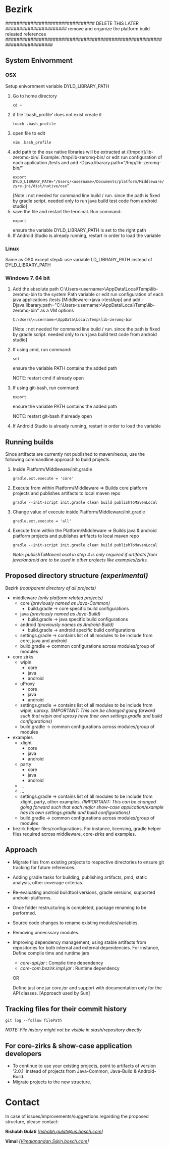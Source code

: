 ﻿# Bezirk 

################################ DELETE THIS LATER ######################
remove and organize the platform build releated references
#########################################################################

## System Enivornment
### OSX
Setup enivornment variable DYLD_LIBRARY_PATH
1. Go to home directory
    ```
    cd ~
    ```
2. if file ‘.bash_profile’ does not exist create it 
    ```
    touch .bash_profile
    ```
3. open file to edit
    ```
    vim .bash_profile
    ```
4. add path to the osx native libraries will be extracted at /[tmpdir]/lib-zeromq-bin/. Example:  /tmp/lib-zeromq-bin/
        or edit run configuration of each application /tests and add -Djava.libarary.path="/tmp/lib-zeromq-bin/"
    ``` BELOW STEP IS NOT NEEDED. verify and remove
    export DYLD_LIBRARY_PATH="/Users/<username>/Documents/platform/Middleware/java/libraries/comms-zyre-jni/dist/native/osx”
    ```
    [Note : not needed for command line build / run. since the path is fixed by gradle script. needed only to run java build test code from android studio]
5. save the file and restart the terminal. Run command:
    ```
    export
    ```
    ensure the variable DYLD_LIBRARY_PATH is set to the right path
6. If Android Studio is already running, restart in order to load the variable
### Linux
Same as OSX except step4: use variable LD_LIBRARY_PATH instead of DYLD_LIBRARY_PATH
### Windows 7. 64 bit
1. Add the absolute path C:\Users\<username>\AppData\Local\Temp\lib-zeromq-bin to the system Path variable
    or
    edit run configuration of each java applications /tests [Middleware->java->testApp] and add -Djava.libarary.path="C:\Users\<username>\AppData\Local\Temp\lib-zeromq-bin"
    as a VM options
    ```
    C:\Users\<username>\AppData\Local\Temp\lib-zeromq-bin
    ```
    [Note : not needed for command line build / run. since the path is fixed by gradle script. needed only to run java build test code from android studio]
2. If using cmd, run command:
    ```
    set
    ```
    ensure the variable PATH contains the added path

    NOTE: restart cmd if already open
3. If using git-bash, run command:
    ```
    export
    ```
    ensure the variable PATH contains the added path
    
    NOTE: restart git-bash if already open
4. If Android Studio is already running, restart in order to load the variable
## Running builds

Since artifacts are currently not published to maven/nexus, use the following commandline approach to build projects.
1) Inside Platform/Middleware/init.gradle
    ```
    gradle.ext.execute = 'core'
    ```
2) Execute from within Platform/Middleware => Builds core platform projects and publishes artifacts to local maven repo
    ```
    gradle --init-script init.gradle clean build publishToMavenLocal
    ```
3) Change value of execute inside Platform/Middleware/init.gradle
    ```
    gradle.ext.execute = 'all'
    ```
4) Execute from within the Platform/Middleware => Builds java & android platform projects and publishes artifacts to local maven repo
    ```
    gradle --init-script init.gradle clean build publishToMavenLocal
    ```
    *Note: publishToMavenLocal in step 4 is only required if artifacts from java/android are to be used in other projects like examples/zirks.*

## Proposed directory structure *(experimental)*
Bezirk *(root/parent directory of all projects)*
* middleware *(only platform related projects)*
    * core *(previously named as Java-Common)*
        * build.gradle -> core specific build configurations
    * java *(previously named as Java-Build)*
        * build.gradle -> java specific build configurations
    * android *(previously names as Android-Build)*
        * build.gradle -> android specific build configurations
    * settings.gradle -> contains list of all modules to be include from core, java and android
    * build.gradle -> common configurations across modules/group of modules 
* core zirks
    * wipin
        * core
        * java
        * android
    * uProxy
        * core
        * java
        * android
    * settings.gradle -> contains list of all modules to be include from wipin, uproxy. *(IMPORTANT: This can be changed going forward such that wipin and uproxy have their own settings.gradle and build configurations)*
    * build.gradle -> common configurations across modules/group of modules 
* examples
    * xlight
        * core
        * java
        * android
    * party
        * core
        * java
        * android
    * ...
    * ...
    * settings.gradle -> contains list of all modules to be include from xlight, party, other examples. *(IMPORTANT: This can be changed going forward such that each major show-case application/example has its own settings.gradle and build configurations)*
    * build.gradle -> common configurations across modules/group of modules 
* bezirk helper files/configurations. For instance, licensing, gradle helper files required across middleware, core-zirks and examples.

## Approach
* Migrate files from existing projects to respective directories to ensure git tracking for future references.
* Adding gradle tasks for building, publishing artifacts, pmd, static analysis, other coverage criterias.
* Re-evaluating android buildtool versions, gradle versions, supported android-platforms.
* Once folder restructuring is completed, package renaming to be performed.
* Source code changes to rename existing modules/variables.
* Removing unnecssary modules.
* Improving dependency management, using stable artifacts from repositories for both internal and external dependencies.
For instance, Define compile time and runtime jars

    * *core-api.jar* : Compile time dependency 
    * *core-com.bezirk.impl.jar* : Runtime dependency
    
    OR
    
    Define just one jar *core.jar* and support with documentation only for the API classes. [Approach used by Sun]
## Tracking files for their commit history

```
git log --follow filePath
```
*NOTE: File history might not be visible in stash/repository directly*

## For core-zirks & show-case application developers
* To continue to use your existing projects, point to artifacts of version '2.0.1' instead of projects from Java-Common, Java-Build & Android-Build.
* Migrate projects to the new structure.

# Contact
In case of issues/improvements/suggestions regarding the proposed structure, please contact:

**Rishabh Gulati** *[rishabh.gulati@us.bosch.com]*

**Vimal** *[Vimalanandan.S@in.bosch.com]*
